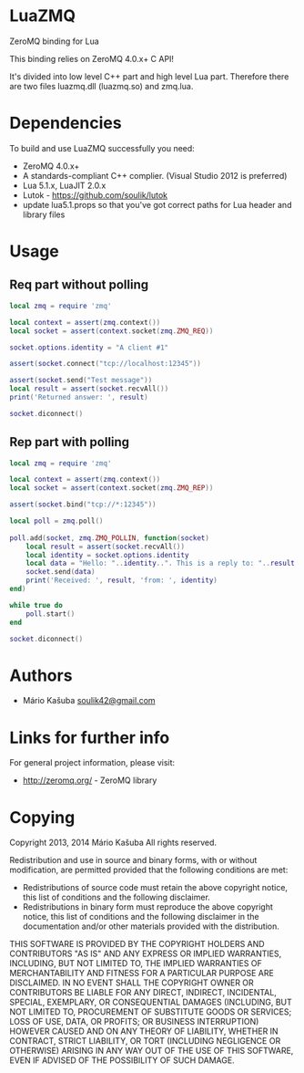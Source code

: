 LuaZMQ
=====

ZeroMQ binding for Lua

This binding relies on ZeroMQ 4.0.x+ C API!

It's divided into low level C++ part and high level Lua part.
Therefore there are two files luazmq.dll (luazmq.so) and zmq.lua.

Dependencies
============
To build and use LuaZMQ successfully you need:

* ZeroMQ 4.0.x+
* A standards-compliant C++ complier. (Visual Studio 2012 is preferred)
* Lua 5.1.x, LuaJIT 2.0.x
* Lutok - https://github.com/soulik/lutok
* update lua5.1.props so that you've got correct paths for Lua header and library files

Usage
=====

## Req part without polling

```lua
local zmq = require 'zmq'

local context = assert(zmq.context())
local socket = assert(context.socket(zmq.ZMQ_REQ))

socket.options.identity = "A client #1"

assert(socket.connect("tcp://localhost:12345"))

assert(socket.send("Test message"))
local result = assert(socket.recvAll())
print('Returned answer: ', result)

socket.diconnect()

```

## Rep part with polling

```lua
local zmq = require 'zmq'

local context = assert(zmq.context())
local socket = assert(context.socket(zmq.ZMQ_REP))

assert(socket.bind("tcp://*:12345"))

local poll = zmq.poll()
	
poll.add(socket, zmq.ZMQ_POLLIN, function(socket)
	local result = assert(socket.recvAll())
	local identity = socket.options.identity
	local data = "Hello: "..identity..". This is a reply to: "..result
	socket.send(data)
	print('Received: ', result, 'from: ', identity)
end)

while true do
	poll.start()
end

socket.diconnect()
```



Authors
=======
* Mário Kašuba <soulik42@gmail.com>

Links for further info
======================
For general project information, please visit:

-	http://zeromq.org/ - ZeroMQ library

Copying
=======
Copyright 2013, 2014 Mário Kašuba
All rights reserved.

Redistribution and use in source and binary forms, with or without
modification, are permitted provided that the following conditions are
met:

* Redistributions of source code must retain the above copyright
  notice, this list of conditions and the following disclaimer.
* Redistributions in binary form must reproduce the above copyright
  notice, this list of conditions and the following disclaimer in the
  documentation and/or other materials provided with the distribution.

THIS SOFTWARE IS PROVIDED BY THE COPYRIGHT HOLDERS AND CONTRIBUTORS
"AS IS" AND ANY EXPRESS OR IMPLIED WARRANTIES, INCLUDING, BUT NOT
LIMITED TO, THE IMPLIED WARRANTIES OF MERCHANTABILITY AND FITNESS FOR
A PARTICULAR PURPOSE ARE DISCLAIMED. IN NO EVENT SHALL THE COPYRIGHT
OWNER OR CONTRIBUTORS BE LIABLE FOR ANY DIRECT, INDIRECT, INCIDENTAL,
SPECIAL, EXEMPLARY, OR CONSEQUENTIAL DAMAGES (INCLUDING, BUT NOT
LIMITED TO, PROCUREMENT OF SUBSTITUTE GOODS OR SERVICES; LOSS OF USE,
DATA, OR PROFITS; OR BUSINESS INTERRUPTION) HOWEVER CAUSED AND ON ANY
THEORY OF LIABILITY, WHETHER IN CONTRACT, STRICT LIABILITY, OR TORT
(INCLUDING NEGLIGENCE OR OTHERWISE) ARISING IN ANY WAY OUT OF THE USE
OF THIS SOFTWARE, EVEN IF ADVISED OF THE POSSIBILITY OF SUCH DAMAGE.
